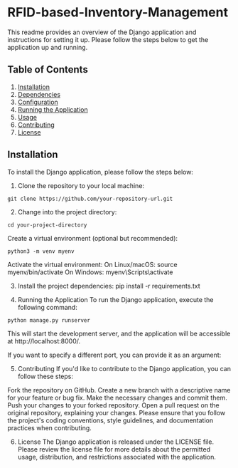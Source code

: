 # RFID-based-Inventory-Management

This readme provides an overview of the Django application and instructions for setting it up. Please follow the steps below to get the application up and running.

## Table of Contents
1. [Installation](#installation)
2. [Dependencies](#dependencies)
3. [Configuration](#configuration)
4. [Running the Application](#running-the-application)
5. [Usage](#usage)
6. [Contributing](#contributing)
7. [License](#license)

## Installation

To install the Django application, please follow the steps below:

1. Clone the repository to your local machine:

```shell
git clone https://github.com/your-repository-url.git
```
2. Change into the project directory:
```shell
cd your-project-directory
```
Create a virtual environment (optional but recommended):
```shell
python3 -m venv myenv
```

Activate the virtual environment:
On Linux/macOS:
source myenv/bin/activate
On Windows:
myenv\Scripts\activate

3. Install the project dependencies:
pip install -r requirements.txt

4. Running the Application
To run the Django application, execute the following command:
```shell
python manage.py runserver
```
This will start the development server, and the application will be accessible at http://localhost:8000/.

If you want to specify a different port, you can provide it as an argument:


5. Contributing
If you'd like to contribute to the Django application, you can follow these steps:

Fork the repository on GitHub.
Create a new branch with a descriptive name for your feature or bug fix.
Make the necessary changes and commit them.
Push your changes to your forked repository.
Open a pull request on the original repository, explaining your changes.
Please ensure that you follow the project's coding conventions, style guidelines, and documentation practices when contributing.

6. License
The Django application is released under the LICENSE file. Please review the license file for more details about the permitted usage, distribution, and restrictions associated with the application.

